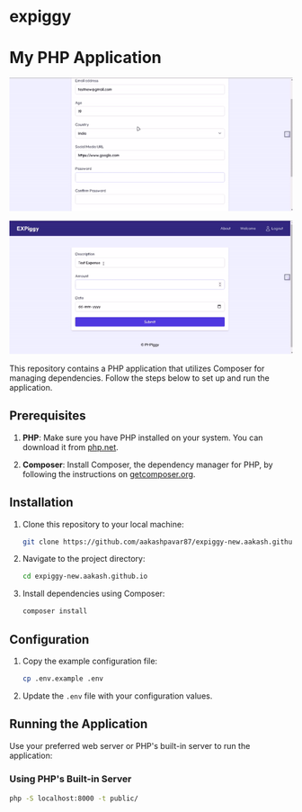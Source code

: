 # expiggy
 # My PHP Application
![Project Demo](first-gif.gif)

![Project Demo](second-gif.gif)

This repository contains a PHP application that utilizes Composer for managing dependencies. Follow the steps below to set up and run the application.

## Prerequisites

1. **PHP**: Make sure you have PHP installed on your system. You can download it from [php.net](https://www.php.net/downloads.php).

2. **Composer**: Install Composer, the dependency manager for PHP, by following the instructions on [getcomposer.org](https://getcomposer.org/download/).

## Installation

1. Clone this repository to your local machine:

    ```bash
    git clone https://github.com/aakashpavar87/expiggy-new.aakash.github.io.git
    ```

2. Navigate to the project directory:

    ```bash
    cd expiggy-new.aakash.github.io
    ```

3. Install dependencies using Composer:

    ```bash
    composer install
    ```

## Configuration

1. Copy the example configuration file:

    ```bash
    cp .env.example .env
    ```

2. Update the `.env` file with your configuration values.

## Running the Application

Use your preferred web server or PHP's built-in server to run the application:

### Using PHP's Built-in Server

```bash
php -S localhost:8000 -t public/

